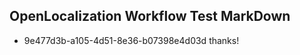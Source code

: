 ## OpenLocalization Workflow Test MarkDown
* 9e477d3b-a105-4d51-8e36-b07398e4d03d thanks!

<!--HONumber=Feb17_HO2-->


